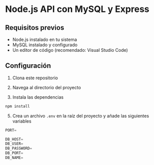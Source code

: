 # Node.js API con MySQL y Express

## Requisitos previos

- Node.js instalado en tu sistema
- MySQL instalado y configurado
- Un editor de código (recomendado: Visual Studio Code)

## Configuración

1. Clona este repositorio
2. Navega al directorio del proyecto

3. Instala las dependencias
```bash
npm install
```

5. Crea un archivo `.env` en la raíz del proyecto y añade las siguientes variables
```python
PORT=

DB_HOST=
DB_USER=
DB_PASSWORD=
DB_PORT=
DB_NAME=
```


